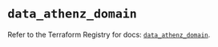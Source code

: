 # `data_athenz_domain`

Refer to the Terraform Registry for docs: [`data_athenz_domain`](https://registry.terraform.io/providers/athenz/athenz/1.0.49/docs/data-sources/domain).
